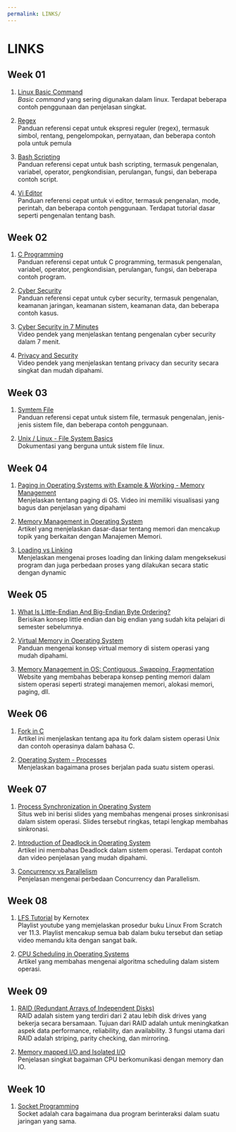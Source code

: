 ```yaml
---
permalink: LINKS/
---
```


# LINKS

## Week 01
1. [Linux Basic Command ](https://linuxopsys.com/topics/basic-linux-commands)<br>
*Basic command* yang sering digunakan dalam linux. Terdapat beberapa contoh penggunaan dan penjelasan singkat.

2. [Regex](https://cheatography.com/davechild/cheat-sheets/regular-expressions/)<br>
Panduan referensi cepat untuk ekspresi reguler (regex), termasuk simbol, rentang, pengelompokan, pernyataan, dan beberapa contoh pola untuk pemula

3. [Bash Scripting](https://www.javatpoint.com/bash)<br>
Panduan referensi cepat untuk bash scripting, termasuk pengenalan, variabel, operator, pengkondisian, perulangan, fungsi, dan beberapa contoh script.

4. [Vi Editor](https://www.javatpoint.com/vi-editor)<br>
Panduan referensi cepat untuk vi editor, termasuk pengenalan, mode, perintah, dan beberapa contoh penggunaan. Terdapat tutorial dasar seperti pengenalan tentang bash.

## Week 02
1. [C Programming](https://www.javatpoint.com/c-programming-language-tutorial)<br>
Panduan referensi cepat untuk C programming, termasuk pengenalan, variabel, operator, pengkondisian, perulangan, fungsi, dan beberapa contoh program.

2. [Cyber Security](https://www.javatpoint.com/cyber-security)<br>
Panduan referensi cepat untuk cyber security, termasuk pengenalan, keamanan jaringan, keamanan sistem, keamanan data, dan beberapa contoh kasus.

3. [Cyber Security in 7 Minutes](https://www.youtube.com/watch?v=inWWhr5tnEA)<br>
Video pendek yang menjelaskan tentang pengenalan cyber security dalam 7 menit.

4. [Privacy and Security](https://www.youtube.com/watch?v=qZE45J-MIUg)<br>
Video pendek yang menjelaskan tentang privacy dan security secara singkat dan mudah dipahami.

## Week 03
1. [Symtem File](https://www.geeksforgeeks.org/file-systems-in-operating-system/)<br>
Panduan referensi cepat untuk sistem file, termasuk pengenalan, jenis-jenis sistem file, dan beberapa contoh penggunaan.

2. [Unix / Linux - File System Basics](https://www.tutorialspoint.com/unix/unix-file-system.htm)<br>
Dokumentasi yang berguna untuk sistem file linux.

## Week 04
1. [Paging in Operating Systems with Example & Working - Memory Management](https://www.youtube.com/watch?v=pJ6qrCB8pDw&t=341s/)<br>
Menjelaskan tentang paging di OS. Video ini memiliki visualisasi yang bagus dan penjelasan yang dipahami

2. [Memory Management in Operating System](https://www.geeksforgeeks.org/memory-management-in-operating-system/)<br>
Artikel yang menjelaskan dasar-dasar tentang memori dan mencakup topik yang berkaitan dengan Manajemen Memori.

3. [Loading vs Linking](https://www.geeksforgeeks.org/difference-between-loading-and-linking/)<br>
Menjelaskan mengenai proses loading dan linking dalam mengeksekusi program dan juga perbedaan proses yang dilakukan secara static dengan dynamic

## Week 05
1. [What Is Little-Endian And Big-Endian Byte Ordering?](https://www.section.io/engineering-education/what-is-little-endian-and-big-endian/)<br>
Berisikan konsep little endian dan big endian yang sudah kita pelajari di semester sebelumnya.

2. [Virtual Memory in Operating System](https://www.geeksforgeeks.org/virtual-memory-in-operating-system/)<br>
Panduan mengenai konsep virtual memory di sistem operasi yang mudah dipahami.

3. [Memory Management in OS: Contiguous, Swapping, Fragmentation](https://www.guru99.com/os-memory-management.html)<br>
Website yang membahas beberapa konsep penting memori dalam sistem operasi seperti strategi manajemen memori, alokasi memori, paging, dll.

## Week 06
1. [Fork in C](https://www.geeksforgeeks.org/fork-system-call/)<br>
Artikel ini menjelaskan tentang apa itu fork dalam sistem operasi Unix dan contoh operasinya dalam bahasa C.

2. [Operating System - Processes](https://www.tutorialspoint.com/operating_system/os_processes.htm)<br>
Menjelaskan bagaimana proses berjalan pada suatu sistem operasi.

## Week 07
1. [Process Synchronization in Operating System](https://my.eng.utah.edu/~cs5460/slides/Lecture07.pdf)<br>
Situs web ini berisi slides yang membahas mengenai proses sinkronisasi dalam sistem operasi. Slides tersebut ringkas, tetapi lengkap membahas sinkronasi.

2. [Introduction of Deadlock in Operating System](https://www.geeksforgeeks.org/introduction-of-deadlock-in-operating-system/?ref=lbp)<br>
Artikel ini membahas Deadlock dalam sistem operasi. Terdapat contoh dan video penjelasan yang mudah dipahami.

3. [Concurrency vs Parallelism](https://medium.com/@itIsMadhavan/concurrency-vs-parallelism-a-brief-review-b337c8dac350)<br>
Penjelasan mengenai perbedaan Concurrency dan Parallelism.

## Week 08
1. [LFS Tutorial](https://www.youtube.com/playlist?list=PLyc5xVO2uDsDlbR_LTP37nG6g4vbSSxSZ) by Kernotex<br>
Playlist youtube yang memjelaskan prosedur buku Linux From Scratch ver 11.3. Playlist mencakup semua bab dalam buku tersebut dan setiap video memandu kita dengan sangat baik.

2. [CPU Scheduling in Operating Systems](https://www.geeksforgeeks.org/cpu-scheduling-in-operating-systems/)<br>
Artikel yang membahas mengenai algoritma scheduling dalam sistem operasi.

## Week 09
1. [RAID (Redundant Arrays of Independent Disks)](https://www.javatpoint.com/what-is-raid#:~:text=A%20RAID%20system%20consists%20of,array%20are%20called%20array%20members.) <br>
RAID adalah sistem yang terdiri dari 2 atau lebih disk drives yang bekerja secara bersamaan. Tujuan dari RAID adalah untuk meningkatkan aspek data performance, reliability, dan availability. 3 fungsi utama dari RAID adalah striping, parity checking, dan mirroring.

2. [Memory mapped I/O and Isolated I/O](https://www.geeksforgeeks.org/memory-mapped-i-o-and-isolated-i-o/) <br>
Penjelasan singkat bagaiman CPU berkomunikasi dengan memory dan IO.

## Week 10
1. [Socket Programming](https://www.geeksforgeeks.org/socket-programming-cc/)<br>
Socket adalah cara bagaimana dua program berinteraksi dalam suatu jaringan yang sama.
